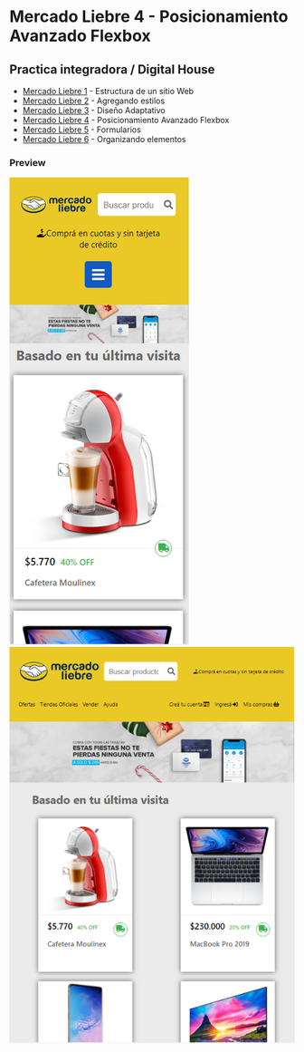 # Mercado Liebre 4 - Posicionamiento Avanzado Flexbox
## Practica integradora / Digital House

- <a href="https://github.com/YonPalac1/Mercado_Liebre_1">Mercado Liebre 1</a> - Estructura de un sitio Web<br/>
- <a href="https://github.com/YonPalac1/Mercado_Liebre_2">Mercado Liebre 2</a> - Agregando estilos<br/>
- <a href="https://github.com/YonPalac1/Mercado_Liebre_3">Mercado Liebre 3</a> - Diseño Adaptativo<br/>
- <a href="https://github.com/YonPalac1/Mercado_Liebre_4">Mercado Liebre 4</a> - Posicionamiento Avanzado Flexbox<br/>
- <a href="https://github.com/YonPalac1/Mercado_Liebre_5">Mercado Liebre 5</a> - Formularios<br/>
- <a href="https://github.com/YonPalac1/Mercado_Liebre_6">Mercado Liebre 6</a> - Organizando elementos<br/>

### Preview
<img src="https://github.com/YonPalac1/Mercado_Liebre_4/blob/main/preview/img.png?raw=true">
<img src="https://github.com/YonPalac1/Mercado_Liebre_4/blob/main/preview/img2.png?raw=true">
